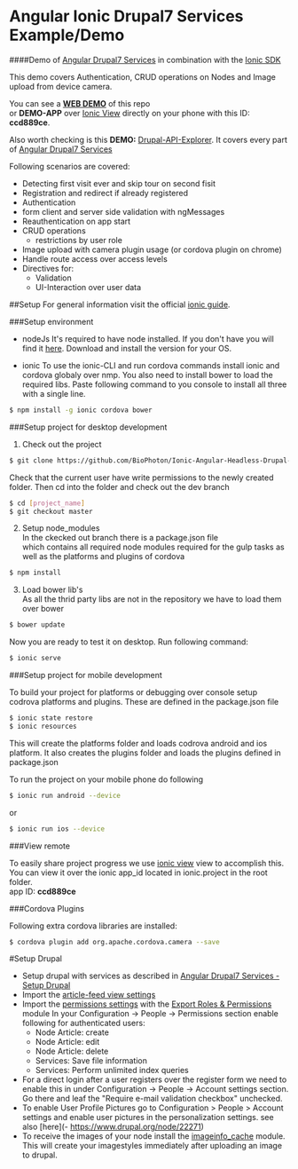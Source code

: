 # Angular Ionic Drupal7 Services Example/Demo

####Demo of [Angular Drupal7 Services](https://github.com/BioPhoton/ng-drupal-7-services) in combination with the [Ionic SDK](https://github.com/driftyco/ionic)

This demo covers Authentication, CRUD operations on Nodes and Image upload from device camera.  


You can see a **[WEB DEMO](http://www.drupalionic.org/app_demo/)** of this repo  
or **DEMO-APP** over [Ionic View](http://view.ionic.io/) directly on your phone with this ID: **ccd889ce**.  


Also worth checking is this **DEMO:** [Drupal-API-Explorer](https://github.com/BioPhoton/ng-drupal-services-tests-with-ng). It covers every part of [Angular Drupal7 Services](https://github.com/BioPhoton/ng-drupal-7-services)

Following scenarios are covered:
- Detecting first visit ever and skip tour on second fisit
- Registration and redirect if already registered
- Authentication
- form client and server side validation with ngMessages
- Reauthentication on app start
- CRUD operations 
  - restrictions by user role 
- Image upload with camera plugin usage (or cordova plugin on chrome)
- Handle route access over access levels
- Directives for:
  - Validation
  - UI-Interaction over user data

##Setup
For general information visit the official [ionic guide](http://ionicframework.com/docs/guide/).

###Setup environment 

- nodeJs
It's required to have node installed. If you don't have you will find it [here](https://nodejs.org/en/download/).
Download and install the version for your OS.

- ionic
To use the ionic-CLI and run cordova commands install ionic and cordova globaly over nmp.
You also need to install bower to load the required libs. Paste following command to you console to install all three with a single line.
```bash
$ npm install -g ionic cordova bower
```
###Setup project for desktop development

1. Check out the project
  ```bash
  $ git clone https://github.com/BioPhoton/Ionic-Angular-Headless-Drupal-Demo.git [project name]
  ```
  Check that the current user have write permissions to the newly created folder.
  Then cd into the folder and check out the dev branch
  ```bash
  $ cd [project_name]  
  $ git checkout master
  ```

2. Setup node_modules  
  In the ckecked out branch there is a package.json file   
  which contains all required node modules required for the gulp tasks as well   as the platforms and plugins of cordova  
 ```bash
 $ npm install
  ```
  
3. Load bower lib's  
  As all the thrid party libs are not in the repository we have to load them over bower   
  ```bash
  $ bower update 
  ```
  Now you are ready to test it on desktop. Run following command:     
  ```bash
  $ ionic serve    
  ```  
  
###Setup project for mobile development

To build your project for platforms or debugging over console setup codrova platforms and plugins.
These are defined in the package.json file
```bash
$ ionic state restore  
$ ionic resources
```
This will create the platforms folder and loads codrova android and ios platform.
It also creates the plugins folder and loads the plugins defined in package.json

To run the project on your mobile phone do following
```bash
$ ionic run android --device
```

or

```bash
$ ionic run ios --device
```

###View remote

To easily share project progress we use [ionic view](http://view.ionic.io/) view to accomplish this.
You can view it over the ionic app_id located in ionic.project in the root folder.  
app ID: **ccd889ce**


###Cordova Plugins

Following extra cordova libraries are installed:
```bash
$ cordova plugin add org.apache.cordova.camera --save
```

#Setup Drupal
- Setup drupal with  services as described in [Angular Drupal7 Services - Setup Drupal](https://github.com/BioPhoton/ng-drupal-7-services#setup-for-drupal)
- Import the [article-feed view settings](https://github.com/BioPhoton/Ionic-Angular-Headless-Drupal-Demo/blob/dev/drupal/article_view_export.txt)
- Import the [permissions settings](https://github.com/BioPhoton/Ionic-Angular-Headless-Drupal-Demo/blob/dev/drupal/permissions_export.txt) with the [Export Roles & Permissions](https://www.drupal.org/project/export_roles_permissions) module
  In your Configuration -> People -> Permissions section enable following for authenticated users:
  - Node Article: create
  - Node Article: edit
  - Node Article: delete
  - Services: Save file information
  - Services: Perform unlimited index queries
- For a direct login after a user registers over the register form we need to  
  enable this in under Configuration -> People -> Account settings section.   Go there and leaf the "Require e-mail validation checkbox" unchecked.
- To enable User Profile Pictures go to Configuration > People > Account settings and enable user pictures in the personalization settings. see also [here](- https://www.drupal.org/node/22271)
- To receive the images of your node install the [imageinfo_cache](https://www.drupal.org/project/imageinfo_cache) module. This will create your imagestyles immediately after uploading an image to drupal.
